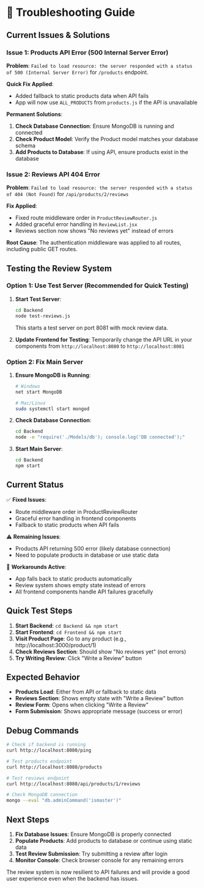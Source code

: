 # 🔧 Troubleshooting Guide

## Current Issues & Solutions

### Issue 1: Products API Error (500 Internal Server Error)

**Problem**: `Failed to load resource: the server responded with a status of 500 (Internal Server Error)` for `/products` endpoint.

**Quick Fix Applied**: 
- Added fallback to static products data when API fails
- App will now use `ALL_PRODUCTS` from `products.js` if the API is unavailable

**Permanent Solutions**:
1. **Check Database Connection**: Ensure MongoDB is running and connected
2. **Check Product Model**: Verify the Product model matches your database schema
3. **Add Products to Database**: If using API, ensure products exist in the database

### Issue 2: Reviews API 404 Error

**Problem**: `Failed to load resource: the server responded with a status of 404 (Not Found)` for `/api/products/2/reviews`

**Fix Applied**: 
- Fixed route middleware order in `ProductReviewRouter.js`
- Added graceful error handling in `ReviewList.jsx`
- Reviews section now shows "No reviews yet" instead of errors

**Root Cause**: The authentication middleware was applied to all routes, including public GET routes.

## Testing the Review System

### Option 1: Use Test Server (Recommended for Quick Testing)

1. **Start Test Server**:
   ```bash
   cd Backend
   node test-reviews.js
   ```
   This starts a test server on port 8081 with mock review data.

2. **Update Frontend for Testing**:
   Temporarily change the API URL in your components from `http://localhost:8080` to `http://localhost:8081`

### Option 2: Fix Main Server

1. **Ensure MongoDB is Running**:
   ```bash
   # Windows
   net start MongoDB
   
   # Mac/Linux
   sudo systemctl start mongod
   ```

2. **Check Database Connection**:
   ```bash
   cd Backend
   node -e "require('./Models/db'); console.log('DB connected');"
   ```

3. **Start Main Server**:
   ```bash
   cd Backend
   npm start
   ```

## Current Status

✅ **Fixed Issues**:
- Route middleware order in ProductReviewRouter
- Graceful error handling in frontend components
- Fallback to static products when API fails

⚠️ **Remaining Issues**:
- Products API returning 500 error (likely database connection)
- Need to populate products in database or use static data

🔄 **Workarounds Active**:
- App falls back to static products automatically
- Review system shows empty state instead of errors
- All frontend components handle API failures gracefully

## Quick Test Steps

1. **Start Backend**: `cd Backend && npm start`
2. **Start Frontend**: `cd Frontend && npm start`
3. **Visit Product Page**: Go to any product (e.g., http://localhost:3000/product/1)
4. **Check Reviews Section**: Should show "No reviews yet" (not errors)
5. **Try Writing Review**: Click "Write a Review" button

## Expected Behavior

- **Products Load**: Either from API or fallback to static data
- **Reviews Section**: Shows empty state with "Write a Review" button
- **Review Form**: Opens when clicking "Write a Review"
- **Form Submission**: Shows appropriate message (success or error)

## Debug Commands

```bash
# Check if backend is running
curl http://localhost:8080/ping

# Test products endpoint
curl http://localhost:8080/products

# Test reviews endpoint
curl http://localhost:8080/api/products/1/reviews

# Check MongoDB connection
mongo --eval "db.adminCommand('ismaster')"
```

## Next Steps

1. **Fix Database Issues**: Ensure MongoDB is properly connected
2. **Populate Products**: Add products to database or continue using static data
3. **Test Review Submission**: Try submitting a review after login
4. **Monitor Console**: Check browser console for any remaining errors

The review system is now resilient to API failures and will provide a good user experience even when the backend has issues.
